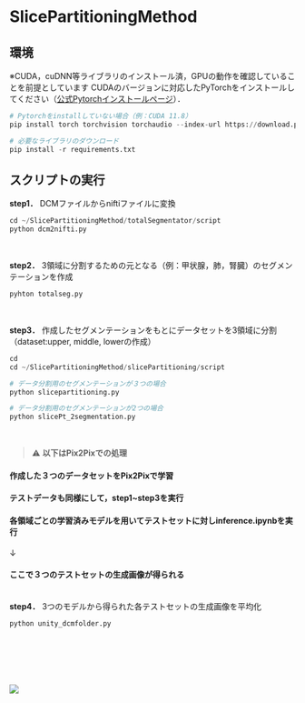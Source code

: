 # SlicePartitioningMethod

## 環境
※CUDA，cuDNN等ライブラリのインストール済，GPUの動作を確認していることを前提としています
CUDAのバージョンに対応したPyTorchをインストールしてください（[公式Pytorchインストールページ](https://pytorch.org/get-started/locally/)）．

  
```python
# Pytorchをinstallしていない場合（例：CUDA 11.8）
pip install torch torchvision torchaudio --index-url https://download.pytorch.org/whl/cu118

# 必要なライブラリのダウンロード
pip install -r requirements.txt
```

## スクリプトの実行

__step1．__ DCMファイルからniftiファイルに変換
```python
cd ~/SlicePartitioningMethod/totalSegmentator/script
python dcm2nifti.py 
```
<br>

__step2．__ 3領域に分割するための元となる（例：甲状腺，肺，腎臓）のセグメンテーションを作成
```python
pyhton totalseg.py
```

<br>

__step3．__ 作成したセグメンテーションをもとにデータセットを3領域に分割（dataset:upper, middle, lowerの作成）
```python
cd 
cd ~/SlicePartitioningMethod/slicePartitioning/script

# データ分割用のセグメンテーションが３つの場合
python slicepartitioning.py

# データ分割用のセグメンテーションが2つの場合
python slicePt_2segmentation.py

```

<br>

> ⚠️ **以下はPix2Pixでの処理** 
#### 作成した３つのデータセットをPix2Pixで学習

#### テストデータも同様にして，step1~step3を実行
#### 各領域ごとの学習済みモデルを用いてテストセットに対しinference.ipynbを実行
↓
#### ここで３つのテストセットの生成画像が得られる　　<br><br>
  
__step4．__ 3つのモデルから得られた各テストセットの生成画像を平均化
```python
python unity_dcmfolder.py
```
<br>
<br>
<br>
<br>
<br>
<img src="https://img.shields.io/badge/-Python-F9DC3E.svg?logo=python&style=flat">

[def]: http://qiita.com
